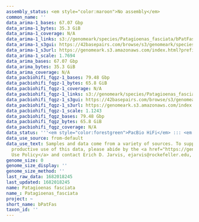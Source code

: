 ```yaml
---
assembly_status: <em style="color:maroon">No assembly</em>
common_name: ''
data_arima-1_bases: 67.07 Gbp
data_arima-1_bytes: 35.3 GiB
data_arima-1_coverage: N/A
data_arima-1_links: s3://genomeark/species/Patagioenas_fasciata/bPatFas1/genomic_data/arima/<br>
data_arima-1_s3gui: https://42basepairs.com/browse/s3/genomeark/species/Patagioenas_fasciata/bPatFas1/genomic_data/arima/
data_arima-1_s3url: https://genomeark.s3.amazonaws.com/index.html?prefix=species/Patagioenas_fasciata/bPatFas1/genomic_data/arima/
data_arima-1_scale: 1.7694
data_arima_bases: 67.07 Gbp
data_arima_bytes: 35.3 GiB
data_arima_coverage: N/A
data_pacbiohifi_fqgz-1_bases: 79.48 Gbp
data_pacbiohifi_fqgz-1_bytes: 65.8 GiB
data_pacbiohifi_fqgz-1_coverage: N/A
data_pacbiohifi_fqgz-1_links: s3://genomeark/species/Patagioenas_fasciata/bPatFas1/genomic_data/pacbio_hifi/<br>
data_pacbiohifi_fqgz-1_s3gui: https://42basepairs.com/browse/s3/genomeark/species/Patagioenas_fasciata/bPatFas1/genomic_data/pacbio_hifi/
data_pacbiohifi_fqgz-1_s3url: https://genomeark.s3.amazonaws.com/index.html?prefix=species/Patagioenas_fasciata/bPatFas1/genomic_data/pacbio_hifi/
data_pacbiohifi_fqgz-1_scale: 1.1243
data_pacbiohifi_fqgz_bases: 79.48 Gbp
data_pacbiohifi_fqgz_bytes: 65.8 GiB
data_pacbiohifi_fqgz_coverage: N/A
data_status: '''<em style="color:forestgreen">PacBio HiFi</em> ::: <em style="color:forestgreen">Arima</em>'''
data_use_source: from-default
data_use_text: Samples and data come from a variety of sources. To support fair and
  productive use of this data, please abide by the <a href="https://genome10k.soe.ucsc.edu/data-use-policies/">Data
  Use Policy</a> and contact Erich D. Jarvis, ejarvis@rockefeller.edu, with any questions.
genome_size: 0
genome_size_display: ''
genome_size_method: ''
last_raw_data: 1682018245
last_updated: 1682018245
name: Patagioenas fasciata
name_: Patagioenas_fasciata
project: ~
short_name: bPatFas
taxon_id: ''
---
```

